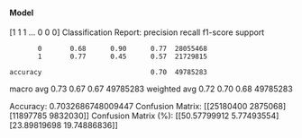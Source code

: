#### Model
[1 1 1 ... 0 0 0]
Classification Report:
              precision    recall  f1-score   support

           0       0.68      0.90      0.77  28055468
           1       0.77      0.45      0.57  21729815

    accuracy                           0.70  49785283
   macro avg       0.73      0.67      0.67  49785283
weighted avg       0.72      0.70      0.68  49785283

Accuracy: 0.7032686748009447
Confusion Matrix:
[[25180400  2875068]
 [11897785  9832030]]
Confusion Matrix (%):
[[50.57799912  5.77493554]
 [23.89819698 19.74886836]]
